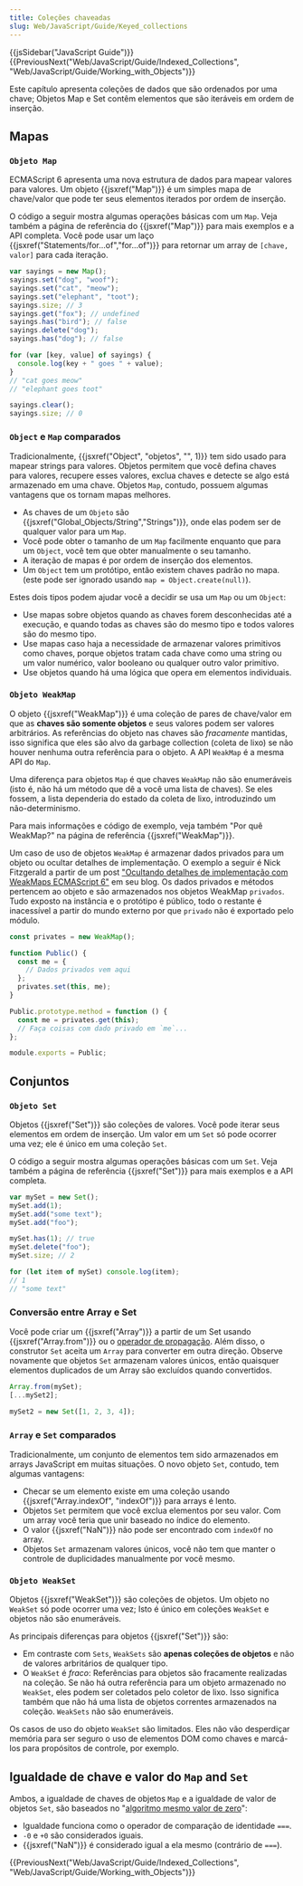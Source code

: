 ```yaml
---
title: Coleções chaveadas
slug: Web/JavaScript/Guide/Keyed_collections
---
```


{{jsSidebar("JavaScript Guide")}} {{PreviousNext("Web/JavaScript/Guide/Indexed_Collections", "Web/JavaScript/Guide/Working_with_Objects")}}

Este capítulo apresenta coleções de dados que são ordenados por uma chave; Objetos Map e Set contêm elementos que são iteráveis em ordem de inserção.

## Mapas

### `Objeto Map`

ECMAScript 6 apresenta uma nova estrutura de dados para mapear valores para valores. Um objeto {{jsxref("Map")}} é um simples mapa de chave/valor que pode ter seus elementos iterados por ordem de inserção.

O código a seguir mostra algumas operações básicas com um `Map`. Veja também a página de referência do {{jsxref("Map")}} para mais exemplos e a API completa. Você pode usar um laço {{jsxref("Statements/for...of","for...of")}} para retornar um array de `[chave, valor]` para cada iteração.

```js
var sayings = new Map();
sayings.set("dog", "woof");
sayings.set("cat", "meow");
sayings.set("elephant", "toot");
sayings.size; // 3
sayings.get("fox"); // undefined
sayings.has("bird"); // false
sayings.delete("dog");
sayings.has("dog"); // false

for (var [key, value] of sayings) {
  console.log(key + " goes " + value);
}
// "cat goes meow"
// "elephant goes toot"

sayings.clear();
sayings.size; // 0
```

### `Object` e `Map` comparados

Tradicionalmente, {{jsxref("Object", "objetos", "", 1)}} tem sido usado para mapear strings para valores. Objetos permitem que você defina chaves para valores, recupere esses valores, exclua chaves e detecte se algo está armazenado em uma chave. Objetos `Map`, contudo, possuem algumas vantagens que os tornam mapas melhores.

- As chaves de um `Objeto` são {{jsxref("Global_Objects/String","Strings")}}, onde elas podem ser de qualquer valor para um `Map`.
- Você pode obter o tamanho de um `Map` facilmente enquanto que para um `Object`, você tem que obter manualmente o seu tamanho.
- A iteração de mapas é por ordem de inserção dos elementos.
- Um `Object` tem um protótipo, então existem chaves padrão no mapa. (este pode ser ignorado usando `map = Object.create(null)`).

Estes dois tipos podem ajudar você a decidir se usa um `Map` ou um `Object`:

- Use mapas sobre objetos quando as chaves forem desconhecidas até a execução, e quando todas as chaves são do mesmo tipo e todos valores são do mesmo tipo.
- Use mapas caso haja a necessidade de armazenar valores primitivos como chaves, porque objetos tratam cada chave como uma string ou um valor numérico, valor booleano ou qualquer outro valor primitivo.
- Use objetos quando há uma lógica que opera em elementos individuais.

### `Objeto WeakMap`

O objeto {{jsxref("WeakMap")}} é uma coleção de pares de chave/valor em que as **chaves são somente objetos** e seus valores podem ser valores arbitrários. As referências do objeto nas chaves são _fracamente_ mantidas, isso significa que eles são alvo da garbage collection (coleta de lixo) se não houver nenhuma outra referência para o objeto. A API `WeakMap` é a mesma API do `Map`.

Uma diferença para objetos `Map` é que chaves `WeakMap` não são enumeráveis (isto é, não há um método que dê a você uma lista de chaves). Se eles fossem, a lista dependeria do estado da coleta de lixo, introduzindo um não-determinismo.

Para mais informações e código de exemplo, veja também "Por quê WeakMap?" na página de referência {{jsxref("WeakMap")}}.

Um caso de uso de objetos `WeakMap` é armazenar dados privados para um objeto ou ocultar detalhes de implementação. O exemplo a seguir é Nick Fitzgerald a partir de um post ["Ocultando detalhes de implementação com WeakMaps ECMAScript 6"](http://fitzgeraldnick.com/weblog/53/) em seu blog. Os dados privados e métodos pertencem ao objeto e são armazenados nos objetos WeakMap `privados`. Tudo exposto na instância e o protótipo é público, todo o restante é inacessível a partir do mundo externo por que `privado` não é exportado pelo módulo.

```js
const privates = new WeakMap();

function Public() {
  const me = {
    // Dados privados vem aqui
  };
  privates.set(this, me);
}

Public.prototype.method = function () {
  const me = privates.get(this);
  // Faça coisas com dado privado em `me`...
};

module.exports = Public;
```

## Conjuntos

### `Objeto Set`

Objetos {{jsxref("Set")}} são coleções de valores. Você pode iterar seus elementos em ordem de inserção. Um valor em um `Set` só pode ocorrer uma vez; ele é único em uma coleção `Set`.

O código a seguir mostra algumas operações básicas com um `Set`. Veja também a página de referência {{jsxref("Set")}} para mais exemplos e a API completa.

```js
var mySet = new Set();
mySet.add(1);
mySet.add("some text");
mySet.add("foo");

mySet.has(1); // true
mySet.delete("foo");
mySet.size; // 2

for (let item of mySet) console.log(item);
// 1
// "some text"
```

### Conversão entre Array e Set

Você pode criar um {{jsxref("Array")}} a partir de um Set usando {{jsxref("Array.from")}} ou o [operador de propagação](/pt-BR/docs/Web/JavaScript/Reference/Operators/Spread_operator). Além disso, o construtor `Set` aceita um `Array` para converter em outra direção. Observe novamente que objetos `Set` armazenam valores únicos, então quaisquer elementos duplicados de um Array são excluídos quando convertidos.

```js
Array.from(mySet);
[...mySet2];

mySet2 = new Set([1, 2, 3, 4]);
```

### `Array` e `Set` comparados

Tradicionalmente, um conjunto de elementos tem sido armazenados em arrays JavaScript em muitas situações. O novo objeto `Set`, contudo, tem algumas vantagens:

- Checar se um elemento existe em uma coleção usando {{jsxref("Array.indexOf", "indexOf")}} para arrays é lento.
- Objetos `Set` permitem que você exclua elementos por seu valor. Com um array você teria que unir baseado no índice do elemento.
- O valor {{jsxref("NaN")}} não pode ser encontrado com `indexOf` no array.
- Objetos `Set` armazenam valores únicos, você não tem que manter o controle de duplicidades manualmente por você mesmo.

### `Objeto WeakSet`

Objetos {{jsxref("WeakSet")}} são coleções de objetos. Um objeto no `WeakSet` só pode ocorrer uma vez; Isto é único em coleções `WeakSet` e objetos não são enumeráveis.

As principais diferenças para objetos {{jsxref("Set")}} são:

- Em contraste com `Sets`, `WeakSets` são **apenas coleções de objetos** e não de valores arbritários de qualquer tipo.
- O `WeakSet` é _fraco_: Referências para objetos são fracamente realizadas na coleção. Se não há outra referência para um objeto armazenado no `WeakSet`, eles podem ser coletados pelo coletor de lixo. Isso significa também que não há uma lista de objetos correntes armazenados na coleção. `WeakSets` não são enumeráveis.

Os casos de uso do objeto `WeakSet` são limitados. Eles não vão desperdiçar memória para ser seguro o uso de elementos DOM como chaves e marcá-los para propósitos de controle, por exemplo.

## Igualdade de chave e valor do `Map` and `Set`

Ambos, a igualdade de chaves de objetos `Map` e a igualdade de valor de objetos `Set`, são baseados no "[algoritmo mesmo valor de zero](https://people.mozilla.org/~jorendorff/es6-draft.html#sec-samevaluezero)":

- Igualdade funciona como o operador de comparação de identidade `===`.
- `-0` e `+0` são considerados iguais.
- {{jsxref("NaN")}} é considerado igual a ela mesmo (contrário de `===`).

{{PreviousNext("Web/JavaScript/Guide/Indexed_Collections", "Web/JavaScript/Guide/Working_with_Objects")}}
